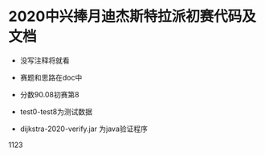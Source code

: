 # 2020中兴捧月迪杰斯特拉派初赛代码及文档

* 没写注释将就看

* 赛题和思路在doc中

* 分数90.08初赛第8

* test0-test8为测试数据

* dijkstra-2020-verify.jar 为java验证程序

1123

  


